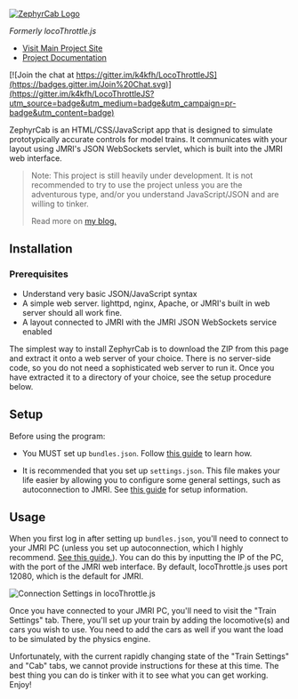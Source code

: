 [![ZephyrCab Logo](http://i.imgur.com/n07xxtI.png)](http://k4kfh.github.io/ZephyrCab)

*Formerly locoThrottle.js*

* [Visit Main Project Site](http://k4kfh.github.io/ZephyrCab)
* [Project Documentation](http://k4kfh.github.io/ZephyrCab/docs/site)

[![Join the chat at https://gitter.im/k4kfh/LocoThrottleJS](https://badges.gitter.im/Join%20Chat.svg)](https://gitter.im/k4kfh/LocoThrottleJS?utm_source=badge&utm_medium=badge&utm_campaign=pr-badge&utm_content=badge)

ZephyrCab is an HTML/CSS/JavaScript app that is designed to simulate prototypically accurate controls for model trains. It communicates with your layout using JMRI's JSON WebSockets servlet, which is built into the JMRI web interface.

> Note: This project is still heavily under development. It is not recommended to try to use the project unless you are the adventurous type, and/or you understand JavaScript/JSON and are willing to tinker.
>
> Read more on [my blog.](http://evilgeniustech.com/tag/locothrottlejs/)

## Installation

### Prerequisites

- Understand very basic JSON/JavaScript syntax
- A simple web server. lighttpd, nginx, Apache, or JMRI's built in web server should all work fine.
- A layout connected to JMRI with the JMRI JSON WebSockets service enabled

The simplest way to install ZephyrCab is to download the ZIP from this page and extract it onto a web server of your choice. There is no server-side code, so you do not need a sophisticated web server to run it. Once you have extracted it to a directory of your choice, see the setup procedure below.

## Setup

Before using the program:

- You MUST set up ``bundles.json``. Follow [this guide](http://k4kfh.github.io/ZephyrCab/docs/site/userguide/configure-locomotives/) to learn how.

- It is recommended that you set up ``settings.json``. This file makes your life easier by allowing you to configure some general settings, such as autoconnection to JMRI. See [this guide](http://k4kfh.github.io/ZephyrCab/docs/site/userguide/general-configuration/) for setup information.

## Usage

When you first log in after setting up `bundles.json`, you'll need to connect to your JMRI PC (unless you set up autoconnection, which I highly recommend. [See this guide.](http://k4kfh.github.io/ZephyrCab/docs/site/userguide/general-configuration/)). You can do this by inputting the IP of the PC, with the port of the JMRI web interface. By default, locoThrottle.js uses port 12080, which is the default for JMRI.

![Connection Settings in locoThrottle.js](http://evilgeniustech.com/wp-content/uploads/2015/11/connectionsettings.png)

Once you have connected to your JMRI PC, you'll need to visit the "Train Settings" tab. There, you'll set up your train by adding the locomotive(s) and cars you wish to use. You need to add the cars as well if you want the load to be simulated by the physics engine.

Unfortunately, with the current rapidly changing state of the "Train Settings" and "Cab" tabs, we cannot provide instructions for these at this time. The best thing you can do is tinker with it to see what you can get working. Enjoy!
